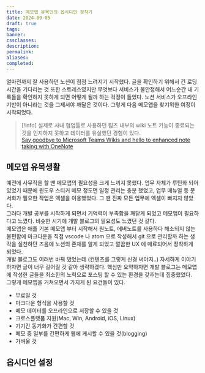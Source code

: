 ```yaml
---
title: 메모앱 유목민의 옵시디언 정착기
date: 2024-09-05
draft: true
tags:
banner:
cssclasses:
description:
permalink:
aliases:
completed:
---
```

얼마전까지 잘 사용하던 노션이 점점 느려지기 시작했다. 글을 확인하기 위해서 긴 로딩시간을 기다리는 것 또한 스트레스였지만 무엇보다 서비스가 불안정해서 어느순간 내 기록들을 확인하지 못하게 되면 어떻게 될까 하는 걱정이 들었다. 노션 서비스가 오프라인 기반이 아니라는 것을 그제서야 깨달은 것이다. 그렇게 다음 메모앱을 찾기위한 여정이 시작되었다.   

> [!info]
> 실제로 사내 협업툴로 사용하던 팀즈 내부의 wiki 노트 기능이 종료되는 것을 인지하지 못하고 데이터를 유실했던 경험이 있다.  
> [Say goodbye to Microsoft Teams Wikis and hello to enhanced note taking with OneNote](https://teams.handsontek.net/2023/05/09/say-goodbye-microsoft-teams-wikis-hello-enhanced-note-taking-onenote/)

## 메모앱 유목생활
예전에 사무직을 할 땐 메모앱의 필요성을 크게 느끼지 못했다. 업무 자체가 루틴화 되어있었기 때문에 윈도우 스티커 메모 정도면 일정 관리는 충분 했었고, 업무 매뉴얼 등 문서화가 필요한 작업은 엑셀을 이용했었다. 그 땐 진짜 모든 업무에 엑셀이 빠지지 않았다.  
그러다 개발 공부를 시작하게 되면서 기억력이 부족함을 깨닫게 되었고 메모앱이 필요하다고 느꼈다. 비슷한 시기에 개발 블로그의 필요성도 느꼈던 것 같다.  
메모앱은 애플 기본 메모앱 부터 시작해서 원노트, 에버노트를 사용하다 해소되지 않는 불편함에 마크다운을 직접 vscode 나 atom 으로 작성해서 git 으로 관리할까 하는 생각을 실천하던 즈음에 노션의 존재를 알게 되었고 깔끔한 UX 에 매료되어서 정착하게 되었다.  
개발 블로그도 여러번 바꿔 댔었는데 (컨텐츠를 그렇게 신경 써야지..) 자세하게 이야기하자면 글이 너무 길어질 것 같아 생략하겠다. 핵심만 요약하자면 개발 블로그는 메모앱에 작성한 글들을 최소한의 노력으로 포스팅 할 수 있는 환경을 갖추는데 집중했었다.  
그렇게 메모앱을 거쳐오면서 가지게 된 요건들이 있다.

- 무료일 것
- 마크다운 형식을 사용할 것
- 메모 데이터를 오프라인으로 저장할 수 있을 것
- 크로스플랫폼 지원(Mac, Win, Android, iOS, Linux)
- 기기간 동기화가 간편할 것
- 메모 중 일부를 간편하게 웹에 게시할 수 있을 것(blogging)
- 가벼울 것

## 옵시디언 설정
